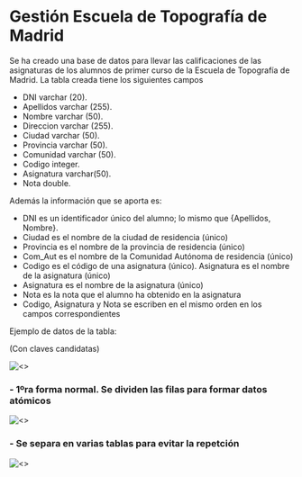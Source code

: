 # Gestión Escuela de Topografía de Madrid

Se ha creado una base de datos para llevar las calificaciones de las asignaturas de los alumnos de primer curso de la Escuela de Topografía de Madrid. La tabla creada tiene los siguientes campos

- DNI varchar (20).
- Apellidos varchar (255).
- Nombre varchar (50).
- Direccion varchar (255).
- Ciudad varchar (50).
- Provincia varchar (50).
- Comunidad varchar (50).
- Codigo integer.
- Asignatura varchar(50).
- Nota double.

Además la información que se aporta es:

- DNI es un identificador único del alumno; lo mismo que {Apellidos, Nombre}.
- Ciudad es el nombre de la ciudad de residencia (único)
- Provincia es el nombre de la provincia de residencia (único)
- Com_Aut es el nombre de la Comunidad Autónoma de residencia (único)
- Codigo es el código de una asignatura (único). Asignatura es el nombre de la asignatura (único)
- Asignatura es el nombre de la asignatura (único)
- Nota es la nota que el alumno ha obtenido en la asignatura
- Codigo, Asignatura y Nota se escriben en el mismo orden en los campos correspondientes

Ejemplo de datos de la tabla:

(Con claves candidatas)

![<>](img/Captura%20de%20pantalla%202022-11-20%20212306.png)

### - 1ºra forma normal. Se dividen las filas para formar datos atómicos 

![<>](img/Captura%20de%20pantalla%202022-11-20%20212339.png)

### - Se separa en varias tablas para evitar la repetción

![<>](img/Captura%20de%20pantalla%202022-11-20%20212413.png)
